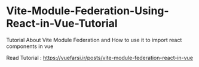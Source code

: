 # Vite-Module-Federation-Using-React-in-Vue-Tutorial
Tutorial About Vite Module Federation and How to use it to import react components in vue

Read Tutorial : https://vuefarsi.ir/posts/vite-module-federation-react-in-vue
